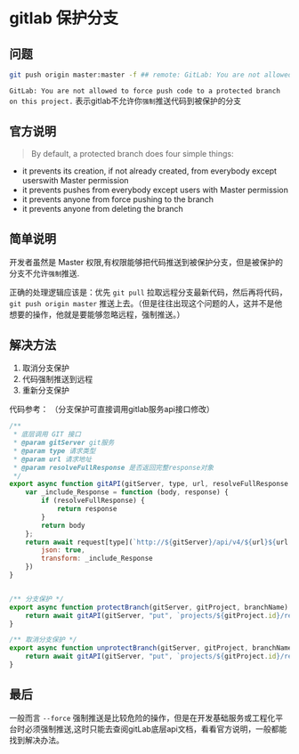 # gitlab 保护分支

## 问题

```bash
git push origin master:master -f ## remote: GitLab: You are not allowed to force push code to a protected branch on this project.
```

`GitLab: You are not allowed to force push code to a protected branch on this project.` 表示gitlab不允许你`强制`推送代码到被保护的分支

## 官方说明

> By default, a protected branch does four simple things:

- it prevents its creation, if not already created, from everybody except userswith Master permission
- it prevents pushes from everybody except users with Master permission
- it prevents anyone from force pushing to the branch
- it prevents anyone from deleting the branch

## 简单说明

开发者虽然是 Master 权限,有权限能够把代码推送到被保护分支，但是被保护的分支不允许`强制`推送.

正确的处理逻辑应该是：优先 `git pull` 拉取远程分支最新代码，然后再将代码，`git push origin master` 推送上去。（但是往往出现这个问题的人，这并不是他想要的操作，他就是要能够忽略远程，强制推送。）

## 解决方法

1. 取消分支保护
2. 代码强制推送到远程
3. 重新分支保护

代码参考：
（分支保护可直接调用gitlab服务api接口修改）

```javascript
/**
 * 底层调用 GIT 接口
 * @param gitServer git服务
 * @param type 请求类型
 * @param url 请求地址
 * @param resolveFullResponse 是否返回完整response对象
 */
export async function gitAPI(gitServer, type, url, resolveFullResponse = false) {
    var _include_Response = function (body, response) {
        if (resolveFullResponse) {
            return response
        }
        return body
    };
    return await request[type](`http://${gitServer}/api/v4/${url}${url.indexOf("?") >= 0 ? "&" : "?"}private_token=${configs.gitAuthServers[gitServer]}`, {
        json: true,
        transform: _include_Response
    })
}


/** 分支保护 */
export async function protectBranch(gitServer, gitProject, branchName) {
    return await gitAPI(gitServer, "put", `projects/${gitProject.id}/repository/branches/${branchName}/protect`)
}

/** 取消分支保护 */
export async function unprotectBranch(gitServer, gitProject, branchName) {
    return await gitAPI(gitServer, "put", `projects/${gitProject.id}/repository/branches/${branchName}/unprotect`)
}
```

## 最后

一般而言 `--force` 强制推送是比较危险的操作，但是在开发基础服务或工程化平台时必须强制推送,这时只能去查阅gitLab底层api文档，看看官方说明，一般都能找到解决办法。
